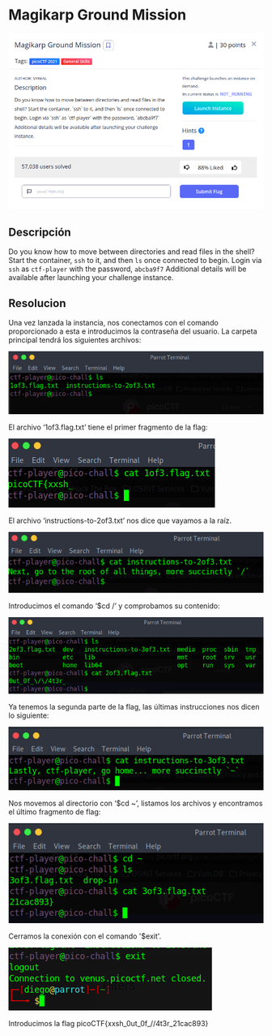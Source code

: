 # Magikarp Ground Mission
![Descripcion del CTF](img/description.png)

## Descripción
Do you know how to move between directories and read files in the shell? Start the container, `ssh` to it, and then `ls` once connected to begin. Login via `ssh` as `ctf-player` with the password, `abcba9f7`
Additional details will be available after launching your challenge instance.

## Resolucion
Una vez lanzada la instancia, nos conectamos con el comando proporcionado a esta e introducimos la contraseña del usuario. La carpeta principal tendrá los siguientes archivos:

![Consola](img/console1.png)

El archivo ‘1of3.flag.txt’ tiene el primer fragmento de la flag:

![Consola](img/console2.png)

El archivo ‘instructions-to-2of3.txt’ nos dice que vayamos a la raíz.


![Consola](img/console3.png)

Introducimos el comando ‘$cd /’ y comprobamos su contenido:

![Consola](img/console4.png)

Ya tenemos la segunda parte de la flag, las últimas instrucciones nos dicen lo siguiente:

![Consola](img/console5.png)

Nos movemos al directorio con ‘$cd ~’, listamos los archivos y encontramos el último fragmento de flag:

![Consola](img/console6.png)

Cerramos la conexión con el comando '$exit'. 

![Consola](img/console7.png)

Introducimos la flag picoCTF{xxsh_0ut_0f_\/\/4t3r_21cac893}